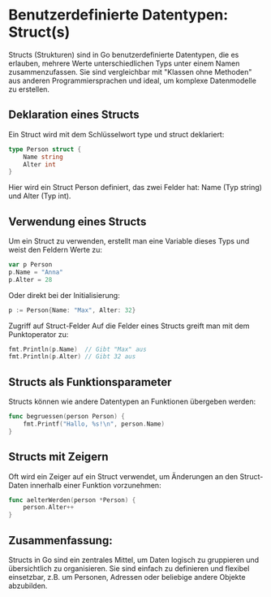 # Benutzerdefinierte Datentypen: Struct(s)

Structs (Strukturen) sind in Go benutzerdefinierte Datentypen, die es erlauben, mehrere Werte unterschiedlichen Typs unter einem Namen zusammenzufassen. Sie sind vergleichbar mit "Klassen ohne Methoden" aus anderen Programmiersprachen und ideal, um komplexe Datenmodelle zu erstellen.

## Deklaration eines Structs
Ein Struct wird mit dem Schlüsselwort type und struct deklariert:

```go
type Person struct {
    Name string
    Alter int
}
```

Hier wird ein Struct Person definiert, das zwei Felder hat: Name (Typ string) und Alter (Typ int).

## Verwendung eines Structs
Um ein Struct zu verwenden, erstellt man eine Variable dieses Typs und weist den Feldern Werte zu:

```go
var p Person
p.Name = "Anna"
p.Alter = 28
```

Oder direkt bei der Initialisierung:

```go
p := Person{Name: "Max", Alter: 32}
```

Zugriff auf Struct-Felder
Auf die Felder eines Structs greift man mit dem Punktoperator zu:

```go
fmt.Println(p.Name)  // Gibt "Max" aus
fmt.Println(p.Alter) // Gibt 32 aus
```

## Structs als Funktionsparameter
Structs können wie andere Datentypen an Funktionen übergeben werden:

```go
func begruessen(person Person) {
    fmt.Printf("Hallo, %s!\n", person.Name)
}
```

## Structs mit Zeigern
Oft wird ein Zeiger auf ein Struct verwendet, um Änderungen an den Struct-Daten innerhalb einer Funktion vorzunehmen:

```go
func aelterWerden(person *Person) {
    person.Alter++
}
```

## Zusammenfassung:
Structs in Go sind ein zentrales Mittel, um Daten logisch zu gruppieren und übersichtlich zu organisieren. Sie sind einfach zu definieren und flexibel einsetzbar, z.B. um Personen, Adressen oder beliebige andere Objekte abzubilden.

